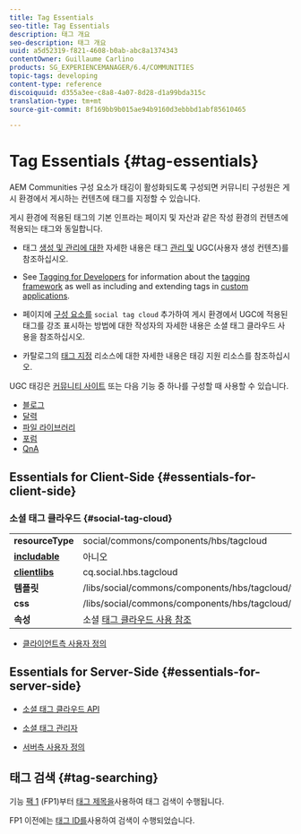 ```yaml
---
title: Tag Essentials
seo-title: Tag Essentials
description: 태그 개요
seo-description: 태그 개요
uuid: a5d52319-f821-4608-b0ab-abc8a1374343
contentOwner: Guillaume Carlino
products: SG_EXPERIENCEMANAGER/6.4/COMMUNITIES
topic-tags: developing
content-type: reference
discoiquuid: d355a3ee-c8a8-4a07-8d28-d1a99bda315c
translation-type: tm+mt
source-git-commit: 8f169bb9b015ae94b9160d3ebbbd1abf85610465

---
```



# Tag Essentials {#tag-essentials}

AEM Communities 구성 요소가 태깅이 활성화되도록 구성되면 커뮤니티 구성원은 게시 환경에서 게시하는 컨텐츠에 태그를 지정할 수 있습니다.

게시 환경에 적용된 태그의 기본 인프라는 페이지 및 자산과 같은 작성 환경의 컨텐츠에 적용되는 태그와 동일합니다.

* 태그 [생성 및 관리에 대한](../../help/sites-administering/tags.md) 자세한 내용은 태그 [관리 및](tag-ugc.md) UGC(사용자 생성 컨텐츠)를 참조하십시오.

* See [Tagging for Developers](../../help/sites-developing/tags.md) for information about the [tagging framework](../../help/sites-developing/framework.md) as well as including and extending tags in [custom applications](../../help/sites-developing/building.md).

* 페이지에 [구성 요소를](tagcloud.md) `social tag cloud` 추가하여 게시 환경에서 UGC에 적용된 태그를 강조 표시하는 방법에 대한 작성자의 자세한 내용은 소셜 태그 클라우드 사용을 참조하십시오.

* 카탈로그의 [태그 지정](tag-resources.md) 리소스에 대한 자세한 내용은 태깅 지원 리소스를 참조하십시오.

UGC 태깅은 [커뮤니티 사이트](sites-console.md#tagging) 또는 다음 기능 중 하나를 구성할 때 사용할 수 있습니다.

* [블로그](blog-feature.md)
* [달력](calendar.md)
* [파일 라이브러리](file-library.md)
* [포럼](forum.md)
* [QnA](working-with-qna.md)

## Essentials for Client-Side {#essentials-for-client-side}

### 소셜 태그 클라우드 {#social-tag-cloud}

<table> 
 <tbody>
  <tr>
   <td> <strong>resourceType</strong></td> 
   <td>social/commons/components/hbs/tagcloud</td> 
  </tr>
  <tr>
   <td> <a href="scf.md#add-or-include-a-communities-component"><strong>includable</strong></a></td> 
   <td>아니오</td> 
  </tr>
  <tr>
   <td> <a href="clientlibs.md"><strong>clientlibs</strong></a></td> 
   <td>cq.social.hbs.tagcloud</td> 
  </tr>
  <tr>
   <td> <strong>템플릿</strong></td> 
   <td> /libs/social/commons/components/hbs/tagcloud/tagcloud.hbs<br /> </td> 
  </tr>
  <tr>
   <td> <strong>css</strong></td> 
   <td> /libs/social/commons/components/hbs/tagcloud/clientlibs/tagcloud.css</td> 
  </tr>
  <tr>
   <td><strong>속성</strong></td> 
   <td>소셜 <a href="tagcloud.md">태그 클라우드 사용 참조</a></td> 
  </tr>
 </tbody>
</table>

* [클라이언트측 사용자 정의](client-customize.md)

## Essentials for Server-Side {#essentials-for-server-side}

* [소셜 태그 클라우드 API](https://helpx.adobe.com/experience-manager/6-4/sites/developing/using/reference-materials/javadoc/com/adobe/cq/social/commons/tagcloud/api/package-summary.html)

* [소셜 태그 관리자](https://helpx.adobe.com/experience-manager/6-4/sites/developing/using/reference-materials/javadoc/com/adobe/cq/social/commons/tagging/package-summary.html)

* [서버측 사용자 정의](server-customize.md)

## 태그 검색 {#tag-searching}

기능 [팩 1](deploy-communities.md#latestfeaturepack) (FP1)부터 [태그 제목을](../../help/sites-developing/framework.md#tag-characteristics)사용하여 태그 검색이 수행됩니다.

FP1 이전에는 [태그 ID를](../../help/sites-developing/framework.md#tagid)사용하여 검색이 수행되었습니다.
